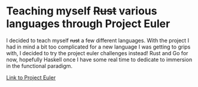# Teaching myself ~~Rust~~ various languages through Project Euler

I decided to teach myself ~~rust~~ a few different languages. With the project I had in mind a bit too complicated for a new language I was getting to grips with, I decided to try the project euler challenges instead! Rust and Go for now, hopefully Haskell once I have some real time to dedicate to immersion in the functional paradigm.

[Link to Project Euler](https://projecteuler.net/archives)
